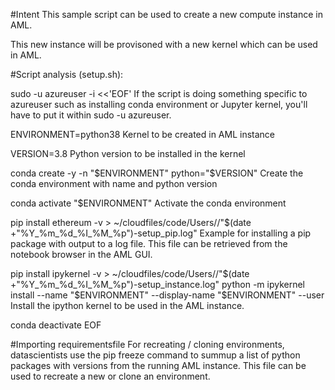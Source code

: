 #Intent
This sample script can be used to create a new compute instance in AML.

This new instance will be provisoned with a new kernel which can be used in AML.

#Script analysis (setup.sh):

sudo -u azureuser -i <<'EOF'
If the script is doing something specific to azureuser such as installing conda environment or Jupyter kernel, you'll have to put it within sudo -u azureuser.

ENVIRONMENT=python38
Kernel to be created in AML instance

VERSION=3.8
Python version to be installed in the kernel

conda create -y -n "$ENVIRONMENT" python="$VERSION"
Create the conda environment with name and python version

conda activate "$ENVIRONMENT"
Activate the conda environment

pip install ethereum -v  > ~/cloudfiles/code/Users/<xxx>/"$(date +"%Y_%m_%d_%I_%M_%p")-setup_pip.log"
Example for installing a pip package with output to a log file. This file can be retrieved from the notebook browser in the AML GUI.

pip install ipykernel -v  > ~/cloudfiles/code/Users/<xxx>/"$(date +"%Y_%m_%d_%I_%M_%p")-setup_instance.log"
python -m ipykernel install --name "$ENVIRONMENT" --display-name "$ENVIRONMENT" --user
Install the ipython kernel to be used in the AML instance.

conda deactivate
EOF

#Importing requirementsfile
For recreating / cloning environments, datascientists use the pip freeze command to summup a list of python packages with versions from the running AML instance. This file can be used to recreate a new or clone an environment.
